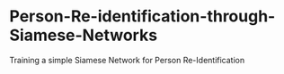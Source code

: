 # Person-Re-identification-through-Siamese-Networks
Training a simple Siamese Network for Person Re-Identification
